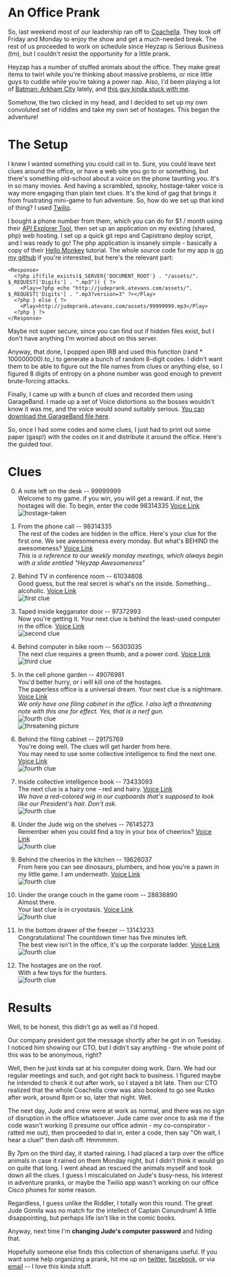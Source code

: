 An Office Prank
===============

So, last weekend most of our leadership ran off to [Coachella](http://www.coachella.com). They took off Friday and Monday to enjoy the show and get a much-needed break. The rest of us proceeded to work on schedule since Heyzap is Serious Business (tm), but I couldn't resist the opportunity for a little prank.

Heyzap has a number of stuffed animals about the office. They make great items to twirl while you're thinking about massive problems, or nice little guys to cuddle while you're taking a power nap. Also, I'd been playing a lot of [Batman: Arkham City](http://community.batmanarkhamcity.com/) lately, and [this guy kinda stuck with me](http://www.youtube.com/watch?feature=player_embedded&v=3WOovQFNWc4).

Somehow, the two clicked in my head, and I decided to set up my own convoluted set of riddles and take my own set of hostages. This began the adventure!

The Setup
=========

I knew I wanted something you could call in to. Sure, you could leave text clues around the office, or have a web site you go to or something, but there's something old-school about a voice on the phone taunting you. It's in so many movies. And having a scrambled, spooky, hostage-taker voice is way more engaging than plain text clues. It's the kind of gag that brings it from frustrating mini-game to fun adventure. So, how do we set up that kind of thing? I used [Twilio](http://www.twilio.com).

I bought a phone number from them, which you can do for $1 / month using their [API Explorer Tool](https://www.twilio.com/user/account/developer-tools/api-explorer), then set up an application on my existing (shared, php) web hosting. I set up a quick git repo and Capistrano deploy script, and I was ready to go! The php application is insanely simple - basically a copy of their [Hello Monkey](http://www.twilio.com/docs/quickstart/php/twiml/play-mp3-for-caller) tutorial. The whole source code for my app is [on my github](https://github.com/agius/heyzaphostages) if you're interested, but here's the relevant part:

    <Response>
      <?php if(file_exists($_SERVER{'DOCUMENT_ROOT'} . "/assets/". $_REQUEST['Digits'] . ".mp3")) { ?>
        <Play><?php echo "http://judeprank.atevans.com/assets/". $_REQUEST['Digits'] . ".mp3?version=3" ?></Play>
      <?php } else { ?>
        <Play>http://judeprank.atevans.com/assets/99999999.mp3</Play>
      <?php } ?>
    </Response>

Maybe not super secure, since you can find out if hidden files exist, but I don't have anything I'm worried about on this server.

Anyway, that done, I popped open IRB and used this function (rand * 100000000).to_i to generate a bunch of random 8-digit codes. I didn't want them to be able to figure out the file names from clues or anything else, so I figured 8 digits of entropy on a phone number was good enough to prevent brute-forcing attacks.

Finally, I came up with a bunch of clues and recorded them using GarageBand. I made up a set of Voice distortions so the bosses wouldn't know it was me, and the voice would sound suitably serious. [You can download the GarageBand file here](http://judeprank.atevans.com/assets/voice.tar.gz).

So, once I had some codes and some clues, I just had to print out some paper (gasp!) with the codes on it and distribute it around the office. Here's the guided tour.

Clues
=====
0. A note left on the desk -- 99999999  
   Welcome to my game. if you win, you will get a reward. if not, the hostages will die. To begin, enter the code 98314335 [Voice Link](http://judeprank.atevans.com/assets/99999999.mp3)  
   ![hostage-taken](https://github.com/agius/heyzaphostages/raw/master/images/hostages/hostages-taken.jpg)

1. From the phone call -- 98314335  
   The rest of the codes are hidden in the office. Here's your clue for the first one. We see awesomeness every monday. But what's BEHIND the awesomeness? [Voice Link](http://judeprank.atevans.com/assets/98314335.mp3)  
   _This is a reference to our weekly monday meetings, which always begin with a slide entitled "Heyzap Awesomeness"_
   
2. Behind TV in conference room -- 61034608  
   Good guess, but the real secret is what's on the inside. Something... alcoholic. [Voice Link](http://judeprank.atevans.com/assets/61034608.mp3)  
   ![first clue](https://github.com/agius/heyzaphostages/raw/master/images/hostages/IMG_1951-hostages.jpg)
   
3. Taped inside kegganator door -- 97372993  
   Now you're getting it. Your next clue is behind the least-used computer in the office. [Voice Link](http://judeprank.atevans.com/assets/97372993.mp3)  
   ![second clue](https://github.com/agius/heyzaphostages/raw/master/images/hostages/IMG_1952-hostages.jpg)

4. Behind computer in bike room -- 56303035  
   The next clue requires a green thumb, and a power cord. [Voice Link](http://judeprank.atevans.com/assets/56303035.mp3)  
   ![third clue](https://github.com/agius/heyzaphostages/raw/master/images/hostages/IMG_1953-hostages.jpg)
   
5. In the cell phone garden -- 49076981  
   You'd better hurry, or i will kill one of the hostages.  
   The paperless office is a universal dream. Your next clue is a nightmare. [Voice Link](http://judeprank.atevans.com/assets/49076981.mp3)  
   _We only have one filing cabinet in the office. I also left a threatening note with this one for effect. Yes, that is a nerf gun._  
   ![fourth clue](https://github.com/agius/heyzaphostages/raw/master/images/hostages/IMG_1954-hostages.jpg)  
   ![threatening picture](https://github.com/agius/heyzaphostages/raw/master/images/hostages/hostages-threatened.jpg)

6. Behind the filing cabinet -- 29175769  
   You're doing well. The clues will get harder from here.  
   You may need to use some collective intelligence to find the next one. [Voice Link](http://judeprank.atevans.com/assets/29175769.mp3)  
   ![fourth clue](https://github.com/agius/heyzaphostages/raw/master/images/hostages/IMG_1955-hostages.jpg)

7. Inside collective intelligence book -- 73433093  
   The next clue is a hairy one - red and hairy. [Voice Link](http://judeprank.atevans.com/assets/73433093.mp3)  
   _We have a red-colored wig in our cupboards that's supposed to look like our President's hair. Don't ask._  
   ![fourth clue](https://github.com/agius/heyzaphostages/raw/master/images/hostages/IMG_1956-hostages.jpg)

8. Under the Jude wig on the shelves -- 76145273  
   Remember when you could find a toy in your box of cheerios? [Voice Link](http://judeprank.atevans.com/assets/76145273.mp3)  
   ![fourth clue](https://github.com/agius/heyzaphostages/raw/master/images/hostages/IMG_1957-hostages.jpg)

9. Behind the cheerios in the kitchen -- 19626037  
   From here you can see dinosaurs, plumbers, and how you're a pawn in my little game. I am underneath. [Voice Link](http://judeprank.atevans.com/assets/19626037.mp3)  
   ![fourth clue](https://github.com/agius/heyzaphostages/raw/master/images/hostages/IMG_1959-hostages.jpg)

10. Under the orange couch in the game room -- 28836890  
    Almost there.  
    Your last clue is in cryostasis. [Voice Link](http://judeprank.atevans.com/assets/28836890.mp3)  
    ![fourth clue](https://github.com/agius/heyzaphostages/raw/master/images/hostages/IMG_1960-hostages.jpg)

11. In the bottom drawer of the freezer -- 13143233  
    Congratulations! The countdown timer has five minutes left.  
    The best view isn't in the office, it's up the corporate ladder. [Voice Link](http://judeprank.atevans.com/assets/13143233.mp3)  
    ![fourth clue](https://github.com/agius/heyzaphostages/raw/master/images/hostages/IMG_1961-hostages.jpg)

12. The hostages are on the roof.  
    With a few toys for the hunters.  
    ![fourth clue](https://github.com/agius/heyzaphostages/raw/master/images/hostages/IMG_1962-hostages.jpg)

Results
=======
Well, to be honest, this didn't go as well as I'd hoped.

Our company president got the message shortly after he got in on Tuesday. I noticed him showing our CTO, but I didn't say anything - the whole point of this was to be anonymous, right?

Well, then he just kinda sat at his computer doing work. Darn. We had our regular meetings and such, and got right back to business. I figured maybe he intended to check it out after work, so I stayed a bit late. Then our CTO realized that the whole Coachella crew was also booked to go see Rusko after work, around 8pm or so, later that night. Well.

The next day, Jude and crew were at work as normal, and there was no sign of disruption in the office whatsoever. Jude came over once to ask me if the code wasn't working (I presume our office admin - my co-conspirator - ratted me out), then proceeded to dial in, enter a code, then say "Oh wait, I hear a clue!" then dash off. Hmmmmm.

By 7pm on the third day, it started raining. I had placed a tarp over the office animals in case it rained on them Monday night, but I didn't think it would go on quite that long. I went ahead an rescued the animals myself and took down all the clues. I guess I miscalculated on Jude's busy-ness, his interest in adventure pranks, or maybe the Twilio app wasn't working on our office Cisco phones for some reason. 

Regardless, I guess unlike the Riddler, I totally won this round. The great Jude Gomila was no match for the intellect of Captain Conundrum! A little disappointing, but perhaps life isn't like in the comic books.

Anyway, next time I'm **changing Jude's computer password** and hiding that.

Hopefully someone else finds this collection of shenanigans useful. If you want some help organizing a prank, hit me up on [twitter](http://twitter.com/agius), [facebook](http://facebook.com/atevans), or via [email](andrew@atevans.com) -- I love this kinda stuff.